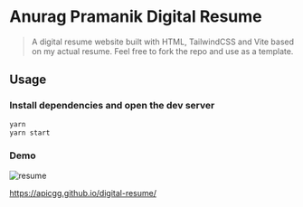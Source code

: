 # Anurag Pramanik Digital Resume

> A digital resume website built with HTML, TailwindCSS and Vite based on my actual resume.
> Feel free to fork the repo and use as a template.

## Usage

### Install dependencies and open the dev server

```bash
yarn
yarn start
```

### Demo

![resume](https://user-images.githubusercontent.com/78271602/185195284-6ceb4eee-3abc-498b-bab1-0702d04dba60.png)

https://apicgg.github.io/digital-resume/
